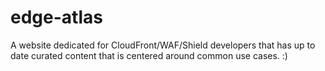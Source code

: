 # edge-atlas

A website dedicated for CloudFront/WAF/Shield developers that has up to date curated content that is centered around common use cases. :)
